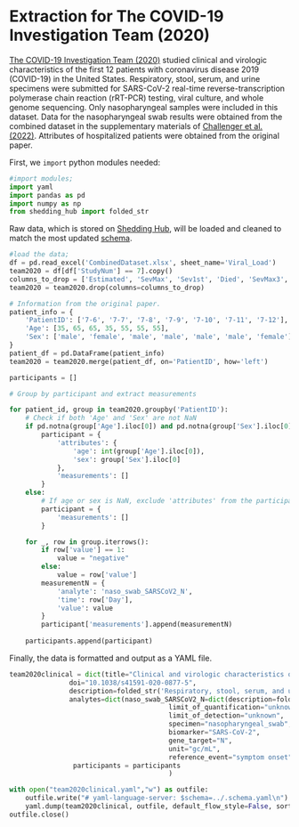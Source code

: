 # Extraction for The COVID-19 Investigation Team (2020)

[The COVID-19 Investigation Team (2020)](https://www.nature.com/articles/s41591-020-0877-5) studied clinical and virologic characteristics of the first 12 patients with coronavirus disease 2019 (COVID-19) in the United States. Respiratory, stool, serum, and urine specimens were submitted for SARS-CoV-2 real-time reverse-transcription polymerase chain reaction (rRT-PCR) testing, viral culture, and whole genome sequencing. Only nasopharyngeal samples were included in this dataset. Data for the nasopharyngeal swab results were obtained from the combined dataset in the supplementary materials of [Challenger et al. (2022)](https://doi.org/10.1186/s12916-021-02220-0). Attributes of hospitalized patients were obtained from the original paper. 

First, we `import` python modules needed:

```python
#import modules;
import yaml
import pandas as pd
import numpy as np
from shedding_hub import folded_str
```

Raw data, which is stored on [Shedding Hub](https://github.com/shedding-hub/shedding-hub/tree/main/data/team2020clinical), will be loaded and cleaned to match the most updated [schema](https://github.com/shedding-hub/shedding-hub/blob/main/data/.schema.yaml). 

```python
#load the data;
df = pd.read_excel('CombinedDataset.xlsx', sheet_name='Viral_Load')
team2020 = df[df['StudyNum'] == 7].copy()
columns_to_drop = ['Estimated', 'SevMax', 'Sev1st', 'Died', 'SevMax3', 'Age', 'Sex']
team2020 = team2020.drop(columns=columns_to_drop)

# Information from the original paper.
patient_info = {
    'PatientID': ['7-6', '7-7', '7-8', '7-9', '7-10', '7-11', '7-12'],
    'Age': [35, 65, 65, 35, 55, 55, 55],
    'Sex': ['male', 'female', 'male', 'male', 'male', 'male', 'female']
}
patient_df = pd.DataFrame(patient_info)
team2020 = team2020.merge(patient_df, on='PatientID', how='left')

participants = []

# Group by participant and extract measurements

for patient_id, group in team2020.groupby('PatientID'):
    # Check if both 'Age' and 'Sex' are not NaN
    if pd.notna(group['Age'].iloc[0]) and pd.notna(group['Sex'].iloc[0]):
        participant = {
            'attributes': {
                'age': int(group['Age'].iloc[0]),
                'sex': group['Sex'].iloc[0]
            },
            'measurements': []
        }
    else:
        # If age or sex is NaN, exclude 'attributes' from the participant dictionary
        participant = {
            'measurements': []
        }

    for _, row in group.iterrows():
        if row['value'] == 1:
            value = "negative"
        else:
            value = row['value']
        measurementN = {
            'analyte': 'naso_swab_SARSCoV2_N',
            'time': row['Day'],
            'value': value
        }
        participant['measurements'].append(measurementN)
        
    participants.append(participant)
```

Finally, the data is formatted and output as a YAML file.

```python
team2020clinical = dict(title="Clinical and virologic characteristics of the first 12 patients with coronavirus disease 2019 (COVID-19) in the United States",
               doi="10.1038/s41591-020-0877-5",
               description=folded_str('Respiratory, stool, serum, and urine specimens were submitted for SARS-CoV-2 real-time reverse-transcription polymerase chain reaction (rRT-PCR) testing, viral culture, and whole-genome sequencing. Only nasopharyngeal samples were included in this dataset. Data for the nasopharyngeal swab results were obtained from the combined dataset in the supplementary materials of Challenger et al. (2022), while attributes of hospitalized patients were obtained from the original paper.\n'),
               analytes=dict(naso_swab_SARSCoV2_N=dict(description=folded_str("SARS-CoV-2 RNA genome copy concentration in nasopharyngeal swab samples. Viral load concentrations were obtained from the combined dataset in the supplementary materials of Challenger et al. (2022)\n"),
                                        limit_of_quantification="unknown",
                                        limit_of_detection="unknown",
                                        specimen="nasopharyngeal_swab", 
                                        biomarker="SARS-CoV-2", 
                                        gene_target="N", 
                                        unit="gc/mL",
                                        reference_event="symptom onset",)),
                participants = participants
                                        )

with open("team2020clinical.yaml","w") as outfile:
    outfile.write("# yaml-language-server: $schema=../.schema.yaml\n")
    yaml.dump(team2020clinical, outfile, default_flow_style=False, sort_keys=False)
outfile.close() 
```
